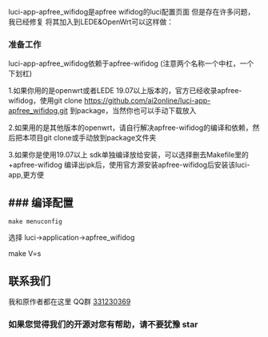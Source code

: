luci-app-apfree_wifidog是apfree wifidog的luci配置页面
但是存在许多问题，我已经修复
将其加入到LEDE&OpenWrt可以这样做：

### 准备工作
luci-app-apfree_wifidog依赖于apfree-wifidog (注意两个名称一个中杠，一个下划杠)

1.如果你用的是openwrt或者LEDE 19.07以上版本的，官方已经收录apfree-wifidog，使用git clone https://github.com/ai2online/luci-app-apfree_wifidog.git 到package，当然你也可以手动下载放入

2.如果用的是其他版本的openwrt，请自行解决apfree-wifidog的编译和依赖，然后把本项目git clone或手动放到package文件夹

3.如果你是使用19.07以上 sdk单独编译放给安装，可以选择删去Makefile里的+apfree-wifidog  编译出ipk后，使用官方源安装apfree-wifidog后安装该luci-app,更方便
## ### 编译配置

```
make menuconfig
```
选择 luci->application->apfree_wifidog

make V=s


## 联系我们
我和原作者都在这里   QQ群
[331230369](https://jq.qq.com/?_wv=1027&k=4ADDSev)

### 如果您觉得我们的开源对您有帮助，请不要犹豫 star
